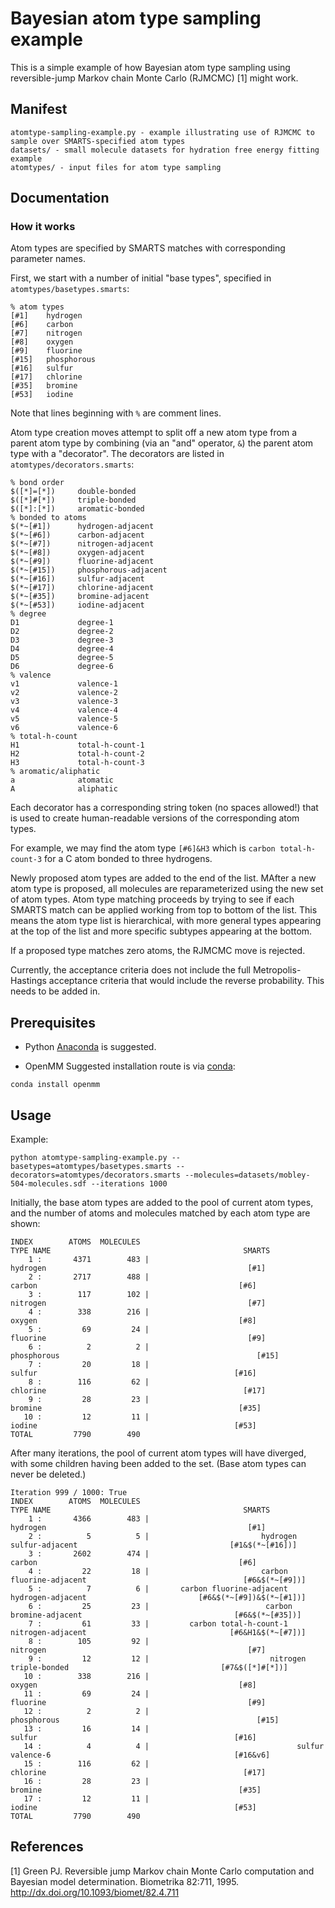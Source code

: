 # Bayesian atom type sampling example

This is a simple example of how Bayesian atom type sampling using reversible-jump Markov chain Monte Carlo (RJMCMC) [1] might work.

## Manifest

```
atomtype-sampling-example.py - example illustrating use of RJMCMC to sample over SMARTS-specified atom types
datasets/ - small molecule datasets for hydration free energy fitting example
atomtypes/ - input files for atom type sampling
```

## Documentation

### How it works

Atom types are specified by SMARTS matches with corresponding parameter names.

First, we start with a number of initial "base types", specified in `atomtypes/basetypes.smarts`:
```
% atom types
[#1]    hydrogen
[#6]    carbon
[#7]    nitrogen
[#8]    oxygen
[#9]    fluorine
[#15]   phosphorous
[#16]   sulfur
[#17]   chlorine
[#35]   bromine
[#53]   iodine
```
Note that lines beginning with `%` are comment lines.

Atom type creation moves attempt to split off a new atom type from a parent atom type by combining (via an "and" operator, `&`) the parent atom type with a "decorator".
The decorators are listed in `atomtypes/decorators.smarts`:
```
% bond order
$([*]=[*])     double-bonded
$([*]#[*])     triple-bonded
$([*]:[*])     aromatic-bonded
% bonded to atoms
$(*~[#1])      hydrogen-adjacent
$(*~[#6])      carbon-adjacent
$(*~[#7])      nitrogen-adjacent
$(*~[#8])      oxygen-adjacent
$(*~[#9])      fluorine-adjacent
$(*~[#15])     phosphorous-adjacent
$(*~[#16])     sulfur-adjacent
$(*~[#17])     chlorine-adjacent
$(*~[#35])     bromine-adjacent
$(*~[#53])     iodine-adjacent
% degree
D1             degree-1
D2             degree-2
D3             degree-3
D4             degree-4
D5             degree-5
D6             degree-6
% valence
v1             valence-1
v2             valence-2
v3             valence-3
v4             valence-4
v5             valence-5
v6             valence-6
% total-h-count
H1             total-h-count-1
H2             total-h-count-2
H3             total-h-count-3
% aromatic/aliphatic
a              atomatic
A              aliphatic
```
Each decorator has a corresponding string token (no spaces allowed!) that is used to create human-readable versions of the corresponding atom types.

For example, we may find the atom type ```[#6]&H3``` which is `carbon total-h-count-3` for a C atom bonded to three hydrogens.

Newly proposed atom types are added to the end of the list.
MAfter a new atom type is proposed, all molecules are reparameterized using the new set of atom types.
Atom type matching proceeds by trying to see if each SMARTS match can be applied working from top to bottom of the list.
This means the atom type list is hierarchical, with more general types appearing at the top of the list and more specific subtypes appearing at the bottom.

If a proposed type matches zero atoms, the RJMCMC move is rejected.

Currently, the acceptance criteria does not include the full Metropolis-Hastings acceptance criteria that would include the reverse probability.  This needs to be added in.

## Prerequisites

* Python
[Anaconda](https://store.continuum.io/cshop/anaconda/) is suggested.

* OpenMM
Suggested installation route is via [conda](http://conda.pydata.org):
```
conda install openmm
```


## Usage

Example:
```
python atomtype-sampling-example.py --basetypes=atomtypes/basetypes.smarts --decorators=atomtypes/decorators.smarts --molecules=datasets/mobley-504-molecules.sdf --iterations 1000
```

Initially, the base atom types are added to the pool of current atom types, and the number of atoms and molecules matched by each atom type are shown:
```
INDEX        ATOMS  MOLECULES                                          TYPE NAME                                           SMARTS
    1 :       4371        483 |                                         hydrogen                                             [#1]
    2 :       2717        488 |                                           carbon                                             [#6]
    3 :        117        102 |                                         nitrogen                                             [#7]
    4 :        338        216 |                                           oxygen                                             [#8]
    5 :         69         24 |                                         fluorine                                             [#9]
    6 :          2          2 |                                      phosphorous                                            [#15]
    7 :         20         18 |                                           sulfur                                            [#16]
    8 :        116         62 |                                         chlorine                                            [#17]
    9 :         28         23 |                                          bromine                                            [#35]
   10 :         12         11 |                                           iodine                                            [#53]
TOTAL         7790        490
```
After many iterations, the pool of current atom types will have diverged, with some children having been added to the set.  (Base atom types can never be deleted.)
```
Iteration 999 / 1000: True
INDEX        ATOMS  MOLECULES                                          TYPE NAME                                           SMARTS
    1 :       4366        483 |                                         hydrogen                                             [#1]
    2 :          5          5 |                         hydrogen sulfur-adjacent                                  [#1&$(*~[#16])]
    3 :       2602        474 |                                           carbon                                             [#6]
    4 :         22         18 |                         carbon fluorine-adjacent                                   [#6&$(*~[#9])]
    5 :          7          6 |       carbon fluorine-adjacent hydrogen-adjacent                         [#6&$(*~[#9])&$(*~[#1])]
    6 :         25         23 |                          carbon bromine-adjacent                                  [#6&$(*~[#35])]
    7 :         61         33 |         carbon total-h-count-1 nitrogen-adjacent                                [#6&H1&$(*~[#7])]
    8 :        105         92 |                                         nitrogen                                             [#7]
    9 :         12         12 |                           nitrogen triple-bonded                                  [#7&$([*]#[*])]
   10 :        338        216 |                                           oxygen                                             [#8]
   11 :         69         24 |                                         fluorine                                             [#9]
   12 :          2          2 |                                      phosphorous                                            [#15]
   13 :         16         14 |                                           sulfur                                            [#16]
   14 :          4          4 |                                 sulfur valence-6                                         [#16&v6]
   15 :        116         62 |                                         chlorine                                            [#17]
   16 :         28         23 |                                          bromine                                            [#35]
   17 :         12         11 |                                           iodine                                            [#53]
TOTAL         7790        490
```

## References

[1] Green PJ. Reversible jump Markov chain Monte Carlo computation and Bayesian model determination. Biometrika 82:711, 1995.
http://dx.doi.org/10.1093/biomet/82.4.711

